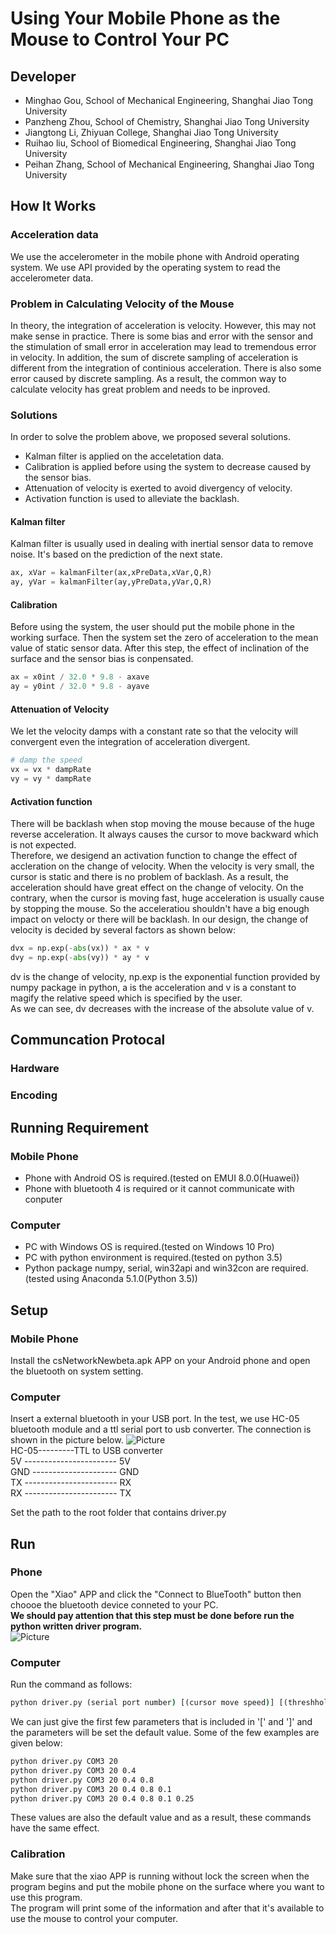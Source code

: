 # Using Your Mobile Phone as the Mouse to Control Your PC  
## Developer  
 - Minghao Gou, School of Mechanical Engineering, Shanghai Jiao Tong University  
 - Panzheng Zhou, School of Chemistry, Shanghai Jiao Tong University  
 - Jiangtong Li, Zhiyuan College, Shanghai Jiao Tong University  
 - Ruihao liu, School of Biomedical Engineering, Shanghai Jiao Tong University  
 - Peihan Zhang, School of Mechanical Engineering, Shanghai Jiao Tong University  
## How It Works  
### Acceleration data  
We use the accelerometer in the mobile phone with Android operating system.
We use API provided by the operating system to read the accelerometer data.

### Problem in Calculating Velocity of the Mouse  
In theory, the integration of acceleration is velocity.
However, this may not make sense in practice.
There is some bias and error with the sensor and the stimulation of small error in acceleration may lead to tremendous error in velocity.
In addition, the sum of discrete sampling of acceleration is different from the integration of continious acceleration.
There is also some error caused by discrete sampling.
As a result, the common way to calculate velocity has great problem and needs to be inproved.
### Solutions  
In order to solve the problem above, we proposed several solutions.
 - Kalman filter is applied on the acceletation data.  
 - Calibration is applied before using the system to decrease caused by the sensor bias.  
 - Attenuation of velocity is exerted to avoid divergency of velocity.  
 - Activation function is used to alleviate the backlash.  
#### Kalman filter  
Kalman filter is usually used in dealing with inertial sensor data to remove noise.
It's based on the prediction of the next state.  
```python
ax, xVar = kalmanFilter(ax,xPreData,xVar,Q,R)
ay, yVar = kalmanFilter(ay,yPreData,yVar,Q,R)
```
#### Calibration  
Before using the system, the user should put the mobile phone in the working surface.
Then the system set the zero of acceleration to the mean value of static sensor data.
After this step, the effect of inclination of the surface and the sensor bias is conpensated.  
```python
ax = x0int / 32.0 * 9.8 - axave
ay = y0int / 32.0 * 9.8 - ayave
```
#### Attenuation of Velocity  
We let the velocity damps with a constant rate so that the velocity will convergent even the integration of acceleration divergent.
```python
# damp the speed
vx = vx * dampRate
vy = vy * dampRate
```
#### Activation function
There will be backlash when stop moving the mouse because of the huge reverse acceleration.
It always causes the cursor to move backward which is not expected.  
Therefore, we desigend an activation function to change the effect of accleration on the change of velocity.
When the velocity is very small, the cursor is static and there is no problem of backlash.
As a result, the acceleration should have great effect on the change of velocity.
On the contrary, when the cursor is moving fast, huge acceleration is usually cause by stopping the mouse.
So the acceleratiou shouldn't have a big enough impact on velocty or there will be backlash.
In our design, the change of velocity is decided by several factors as shown below:
```python
dvx = np.exp(-abs(vx)) * ax * v
dvy = np.exp(-abs(vy)) * ay * v
```
dv is the change of velocity, np.exp is the exponential function provided by numpy package in python, a is the acceleration and v is a constant to magify the relative speed which is specified by the user.  
As we can see, dv decreases with the increase of the absolute value of v. 
## Communcation Protocal  

### Hardware  

### Encoding

## Running Requirement  

### Mobile Phone  
 - Phone with Android OS is required.(tested on EMUI 8.0.0(Huawei))  
 - Phone with bluetooth 4 is required or it cannot communicate with conputer  

### Computer  
 - PC with Windows OS is required.(tested on Windows 10 Pro)  
 - PC with python environment is required.(tested on python 3.5)  
 - Python package numpy, serial, win32api and win32con are required.(tested using Anaconda 5.1.0(Python 3.5))  

## Setup  
### Mobile Phone  
Install the csNetworkNewbeta.apk APP on your Android phone and open the bluetooth on system setting.  
### Computer  
Insert a external bluetooth in your USB port.
In the test, we use HC-05 bluetooth module and a ttl serial port to usb converter.
The connection is shown in the picture below.
![Picture](./pic/connection.jpg)  
HC-05---------TTL to USB converter  
5V ----------------------- 5V  
GND --------------------- GND  
TX ----------------------- RX  
RX ----------------------- TX  
  
Set the path to the root folder that contains driver.py  

## Run  
### Phone  
Open the "Xiao" APP and click the "Connect to BlueTooth" button then choooe the bluetooth device conneted to your PC.  
**We should pay attention that this step must be done before run the python written driver program.**  
![Picture](./pic/xiao.jpg)  

### Computer  
Run the command as follows:
```cmd
python driver.py (serial port number) [(cursor move speed)] [(threshhold for moving)] [(damp rate)] [(Q)] [(R)]
```
We can just give the first few parameters that is included in '[' and ']' and the parameters will be set the default value. 
Some of the few examples are given below:
```cmd
python driver.py COM3 20 
python driver.py COM3 20 0.4
python driver.py COM3 20 0.4 0.8
python driver.py COM3 20 0.4 0.8 0.1
python driver.py COM3 20 0.4 0.8 0.1 0.25
```
These values are also the default value and as a result, these commands have the same effect.  

### Calibration
Make sure that the xiao APP is running without lock the screen when the program begins and put the mobile phone on the surface where you want to use this program.  
The program will print some of the information and after that it's available to use the mouse to control your computer.
